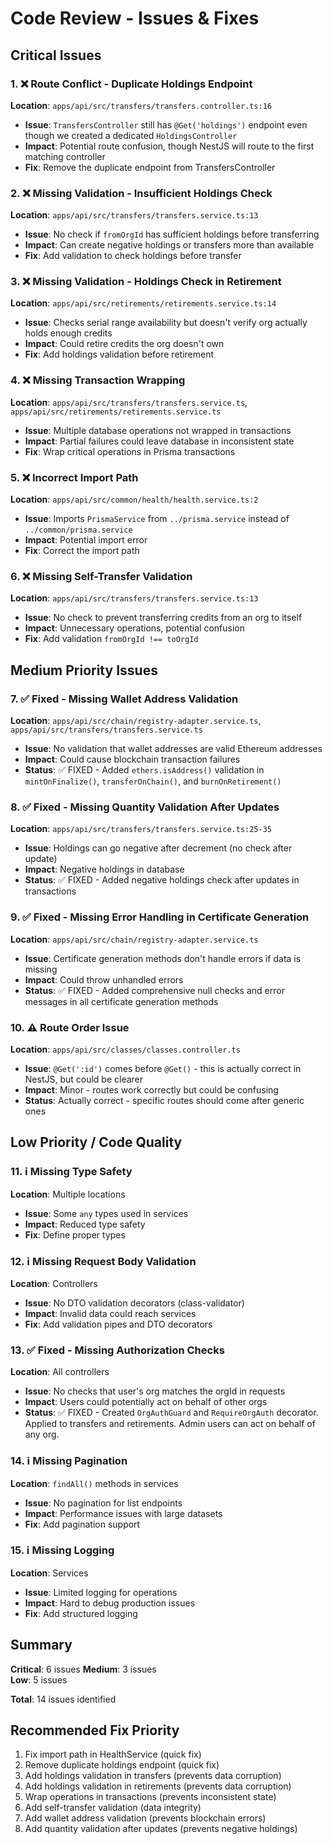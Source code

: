 # Code Review - Issues & Fixes

## Critical Issues

### 1. ❌ Route Conflict - Duplicate Holdings Endpoint
**Location**: `apps/api/src/transfers/transfers.controller.ts:16`
- **Issue**: `TransfersController` still has `@Get('holdings')` endpoint even though we created a dedicated `HoldingsController`
- **Impact**: Potential route confusion, though NestJS will route to the first matching controller
- **Fix**: Remove the duplicate endpoint from TransfersController

### 2. ❌ Missing Validation - Insufficient Holdings Check
**Location**: `apps/api/src/transfers/transfers.service.ts:13`
- **Issue**: No check if `fromOrgId` has sufficient holdings before transferring
- **Impact**: Can create negative holdings or transfers more than available
- **Fix**: Add validation to check holdings before transfer

### 3. ❌ Missing Validation - Holdings Check in Retirement
**Location**: `apps/api/src/retirements/retirements.service.ts:14`
- **Issue**: Checks serial range availability but doesn't verify org actually holds enough credits
- **Impact**: Could retire credits the org doesn't own
- **Fix**: Add holdings validation before retirement

### 4. ❌ Missing Transaction Wrapping
**Location**: `apps/api/src/transfers/transfers.service.ts`, `apps/api/src/retirements/retirements.service.ts`
- **Issue**: Multiple database operations not wrapped in transactions
- **Impact**: Partial failures could leave database in inconsistent state
- **Fix**: Wrap critical operations in Prisma transactions

### 5. ❌ Incorrect Import Path
**Location**: `apps/api/src/common/health/health.service.ts:2`
- **Issue**: Imports `PrismaService` from `../prisma.service` instead of `../common/prisma.service`
- **Impact**: Potential import error
- **Fix**: Correct the import path

### 6. ❌ Missing Self-Transfer Validation
**Location**: `apps/api/src/transfers/transfers.service.ts:13`
- **Issue**: No check to prevent transferring credits from an org to itself
- **Impact**: Unnecessary operations, potential confusion
- **Fix**: Add validation `fromOrgId !== toOrgId`

## Medium Priority Issues

### 7. ✅ Fixed - Missing Wallet Address Validation
**Location**: `apps/api/src/chain/registry-adapter.service.ts`, `apps/api/src/transfers/transfers.service.ts`
- **Issue**: No validation that wallet addresses are valid Ethereum addresses
- **Impact**: Could cause blockchain transaction failures
- **Status**: ✅ FIXED - Added `ethers.isAddress()` validation in `mintOnFinalize()`, `transferOnChain()`, and `burnOnRetirement()`

### 8. ✅ Fixed - Missing Quantity Validation After Updates
**Location**: `apps/api/src/transfers/transfers.service.ts:25-35`
- **Issue**: Holdings can go negative after decrement (no check after update)
- **Impact**: Negative holdings in database
- **Status**: ✅ FIXED - Added negative holdings check after updates in transactions

### 9. ✅ Fixed - Missing Error Handling in Certificate Generation
**Location**: `apps/api/src/chain/registry-adapter.service.ts`
- **Issue**: Certificate generation methods don't handle errors if data is missing
- **Impact**: Could throw unhandled errors
- **Status**: ✅ FIXED - Added comprehensive null checks and error messages in all certificate generation methods

### 10. ⚠️ Route Order Issue
**Location**: `apps/api/src/classes/classes.controller.ts`
- **Issue**: `@Get(':id')` comes before `@Get()` - this is actually correct in NestJS, but could be clearer
- **Impact**: Minor - routes work correctly but could be confusing
- **Status**: Actually correct - specific routes should come after generic ones

## Low Priority / Code Quality

### 11. ℹ️ Missing Type Safety
**Location**: Multiple locations
- **Issue**: Some `any` types used in services
- **Impact**: Reduced type safety
- **Fix**: Define proper types

### 12. ℹ️ Missing Request Body Validation
**Location**: Controllers
- **Issue**: No DTO validation decorators (class-validator)
- **Impact**: Invalid data could reach services
- **Fix**: Add validation pipes and DTO decorators

### 13. ✅ Fixed - Missing Authorization Checks
**Location**: All controllers
- **Issue**: No checks that user's org matches the orgId in requests
- **Impact**: Users could potentially act on behalf of other orgs
- **Status**: ✅ FIXED - Created `OrgAuthGuard` and `RequireOrgAuth` decorator. Applied to transfers and retirements. Admin users can act on behalf of any org.

### 14. ℹ️ Missing Pagination
**Location**: `findAll()` methods in services
- **Issue**: No pagination for list endpoints
- **Impact**: Performance issues with large datasets
- **Fix**: Add pagination support

### 15. ℹ️ Missing Logging
**Location**: Services
- **Issue**: Limited logging for operations
- **Impact**: Hard to debug production issues
- **Fix**: Add structured logging

## Summary

**Critical**: 6 issues
**Medium**: 3 issues  
**Low**: 5 issues

**Total**: 14 issues identified

## Recommended Fix Priority

1. Fix import path in HealthService (quick fix)
2. Remove duplicate holdings endpoint (quick fix)
3. Add holdings validation in transfers (prevents data corruption)
4. Add holdings validation in retirements (prevents data corruption)
5. Wrap operations in transactions (prevents inconsistent state)
6. Add self-transfer validation (data integrity)
7. Add wallet address validation (prevents blockchain errors)
8. Add quantity validation after updates (prevents negative holdings)

